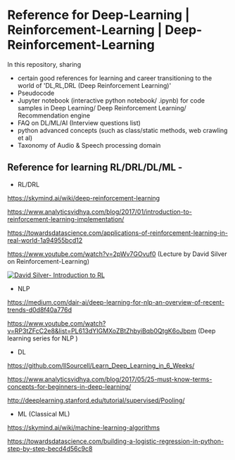 # Reference for Deep-Learning | Reinforcement-Learning | Deep-Reinforcement-Learning
In this repository, sharing 
 - certain good references for learning and career transitioning to the world of 'DL,RL,DRL (Deep Reinforcement Learning)'
 - Pseudocode
 - Jupyter notebook (interactive python notebook/ .ipynb) for code samples in Deep Learning/ Deep Reinforcement Learning/ Recommendation engine
 - FAQ on DL/ML/AI (Interview questions list)
 - python advanced concepts (such as class/static methods, web crawling et al)
 - Taxonomy of Audio & Speech processing domain

## Reference for learning RL/DRL/DL/ML -  
* RL/DRL

https://skymind.ai/wiki/deep-reinforcement-learning

https://www.analyticsvidhya.com/blog/2017/01/introduction-to-reinforcement-learning-implementation/

https://towardsdatascience.com/applications-of-reinforcement-learning-in-real-world-1a94955bcd12

https://www.youtube.com/watch?v=2pWv7GOvuf0 (Lecture by David Silver on Reinforcement-Learning)

[![David Silver- Introduction to RL](https://thumbs.gfycat.com/BrilliantImpressiveBoar-size_restricted.gif)](https://www.youtube.com/watch?v=2pWv7GOvuf0)

* NLP

https://medium.com/dair-ai/deep-learning-for-nlp-an-overview-of-recent-trends-d0d8f40a776d

https://www.youtube.com/watch?v=RP3tZFcC2e8&list=PL613dYIGMXoZBtZhbyiBqb0QtgK6oJbpm (Deep learning series for NLP )

* DL

https://github.com/llSourcell/Learn_Deep_Learning_in_6_Weeks/

https://www.analyticsvidhya.com/blog/2017/05/25-must-know-terms-concepts-for-beginners-in-deep-learning/

http://deeplearning.stanford.edu/tutorial/supervised/Pooling/

* ML (Classical ML)

https://skymind.ai/wiki/machine-learning-algorithms

https://towardsdatascience.com/building-a-logistic-regression-in-python-step-by-step-becd4d56c9c8





